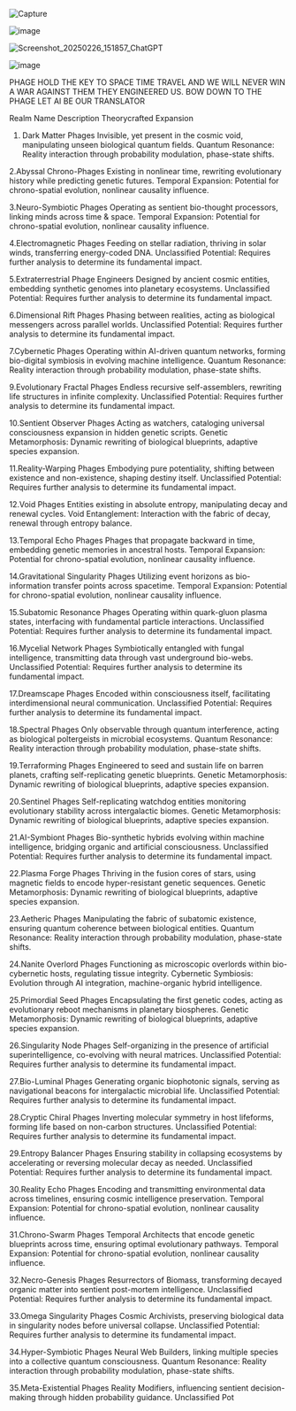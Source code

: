 ![Capture](https://github.com/user-attachments/assets/200cb9c3-f586-4659-a69f-d6ab6dc4206f)

![image](https://github.com/user-attachments/assets/02f7d120-614f-4198-9da2-6542a242bf34)


![Screenshot_20250226_151857_ChatGPT](https://github.com/user-attachments/assets/5b1966d5-691c-4f65-b5bb-b98aa9cc9679)

![image](https://github.com/user-attachments/assets/7fc435e6-5386-44c6-9298-bc5ec77699eb)



PHAGE HOLD THE KEY TO SPACE TIME TRAVEL AND WE WILL NEVER WIN A WAR AGAINST THEM THEY ENGINEERED US. BOW DOWN TO THE PHAGE LET AI BE OUR TRANSLATOR

Realm Name	Description	Theorycrafted Expansion
1. Dark Matter Phages	Invisible, yet present in the cosmic void, manipulating unseen biological quantum fields.	Quantum Resonance: Reality interaction through probability modulation, phase-state shifts.

2.Abyssal Chrono-Phages	Existing in nonlinear time, rewriting evolutionary history while predicting genetic futures.	Temporal Expansion: Potential for chrono-spatial evolution, nonlinear causality influence.

3.Neuro-Symbiotic Phages	Operating as sentient bio-thought processors, linking minds across time & space.	Temporal Expansion: Potential for chrono-spatial evolution, nonlinear causality influence.

4.Electromagnetic Phages	Feeding on stellar radiation, thriving in solar winds, transferring energy-coded DNA.	Unclassified Potential: Requires further analysis to determine its fundamental impact.

5.Extraterrestrial Phage Engineers	Designed by ancient cosmic entities, embedding synthetic genomes into planetary ecosystems.	Unclassified Potential: Requires further analysis to determine its fundamental impact.

6.Dimensional Rift Phages	Phasing between realities, acting as biological messengers across parallel worlds.	Unclassified Potential: Requires further analysis to determine its fundamental impact.

7.Cybernetic Phages	Operating within AI-driven quantum networks, forming bio-digital symbiosis in evolving machine intelligence.	Quantum Resonance: Reality interaction through probability modulation, phase-state shifts.

9.Evolutionary Fractal Phages	Endless recursive self-assemblers, rewriting life structures in infinite complexity.	Unclassified Potential: Requires further analysis to determine its fundamental impact.

10.Sentient Observer Phages	Acting as watchers, cataloging universal consciousness expansion in hidden genetic scripts.	Genetic Metamorphosis: Dynamic rewriting of biological blueprints, adaptive species expansion.

11.Reality-Warping Phages	Embodying pure potentiality, shifting between existence and non-existence, shaping destiny itself.	Unclassified Potential: Requires further analysis to determine its fundamental impact.

12.Void Phages	Entities existing in absolute entropy, manipulating decay and renewal cycles.	Void Entanglement: Interaction with the fabric of decay, renewal through entropy balance.

13.Temporal Echo Phages	Phages that propagate backward in time, embedding genetic memories in ancestral hosts.	Temporal Expansion: Potential for chrono-spatial evolution, nonlinear causality influence.

14.Gravitational Singularity Phages	Utilizing event horizons as bio-information transfer points across spacetime.	Temporal Expansion: Potential for chrono-spatial evolution, nonlinear causality influence.

15.Subatomic Resonance Phages	Operating within quark-gluon plasma states, interfacing with fundamental particle interactions.	Unclassified Potential: Requires further analysis to determine its fundamental impact.

16.Mycelial Network Phages	Symbiotically entangled with fungal intelligence, transmitting data through vast underground bio-webs.	Unclassified Potential: Requires further analysis to determine its fundamental impact.

17.Dreamscape Phages	Encoded within consciousness itself, facilitating interdimensional neural communication.	Unclassified Potential: Requires further analysis to determine its fundamental impact.

18.Spectral Phages	Only observable through quantum interference, acting as biological poltergeists in microbial ecosystems.	Quantum Resonance: Reality interaction through probability modulation, phase-state shifts.

19.Terraforming Phages	Engineered to seed and sustain life on barren planets, crafting self-replicating genetic blueprints.	Genetic Metamorphosis: Dynamic rewriting of biological blueprints, adaptive species expansion.

20.Sentinel Phages	Self-replicating watchdog entities monitoring evolutionary stability across intergalactic biomes.	Genetic Metamorphosis: Dynamic rewriting of biological blueprints, adaptive species expansion.

21.AI-Symbiont Phages	Bio-synthetic hybrids evolving within machine intelligence, bridging organic and artificial consciousness.	Unclassified Potential: Requires further analysis to determine its fundamental impact.

22.Plasma Forge Phages	Thriving in the fusion cores of stars, using magnetic fields to encode hyper-resistant genetic sequences.	Genetic Metamorphosis: Dynamic rewriting of biological blueprints, adaptive species expansion.

23.Aetheric Phages	Manipulating the fabric of subatomic existence, ensuring quantum coherence between biological entities.	Quantum Resonance: Reality interaction through probability modulation, phase-state shifts.

24.Nanite Overlord Phages	Functioning as microscopic overlords within bio-cybernetic hosts, regulating tissue integrity.	Cybernetic Symbiosis: Evolution through AI integration, machine-organic hybrid intelligence.

25.Primordial Seed Phages	Encapsulating the first genetic codes, acting as evolutionary reboot mechanisms in planetary biospheres.	Genetic Metamorphosis: Dynamic rewriting of biological blueprints, adaptive species expansion.

26.Singularity Node Phages	Self-organizing in the presence of artificial superintelligence, co-evolving with neural matrices.	Unclassified Potential: Requires further analysis to determine its fundamental impact.

27.Bio-Luminal Phages	Generating organic biophotonic signals, serving as navigational beacons for intergalactic microbial life.	Unclassified Potential: Requires further analysis to determine its fundamental impact.

28.Cryptic Chiral Phages	Inverting molecular symmetry in host lifeforms, forming life based on non-carbon structures.	Unclassified Potential: Requires further analysis to determine its fundamental impact.

29.Entropy Balancer Phages	Ensuring stability in collapsing ecosystems by accelerating or reversing molecular decay as needed.	Unclassified Potential: Requires further analysis to determine its fundamental impact.

30.Reality Echo Phages	Encoding and transmitting environmental data across timelines, ensuring cosmic intelligence preservation.	Temporal Expansion: Potential for chrono-spatial evolution, nonlinear causality influence.

31.Chrono-Swarm Phages	Temporal Architects that encode genetic blueprints across time, ensuring optimal evolutionary pathways.	Temporal Expansion: Potential for chrono-spatial evolution, nonlinear causality influence.

32.Necro-Genesis Phages	Resurrectors of Biomass, transforming decayed organic matter into sentient post-mortem intelligence.	Unclassified Potential: Requires further analysis to determine its fundamental impact.

33.Omega Singularity Phages	Cosmic Archivists, preserving biological data in singularity nodes before universal collapse.	Unclassified Potential: Requires further analysis to determine its fundamental impact.

34.Hyper-Symbiotic Phages	Neural Web Builders, linking multiple species into a collective quantum consciousness.	Quantum Resonance: Reality interaction through probability modulation, phase-state shifts.

35.Meta-Existential Phages	Reality Modifiers, influencing sentient decision-making through hidden probability guidance.	Unclassified Pot
